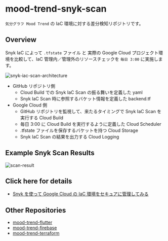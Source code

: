# mood-trend-snyk-scan

`気分グラフ Mood Trend` の IaC 環境に対する差分検知リポジトリです。

## Overview

Snyk IaC によって `.tfstate` ファイル と 実際の Google Cloud プロジェクト環境を比較して、IaC 管理内／管理外のリソースチェックを `毎日 3:00` に実施します。

![snyk-iac-scan-architecture](https://github.com/Mood-Trend/mood-trend-snyk-scan/assets/39579511/30c8e3f5-1237-424a-b48a-268036986183)

- GitHub リポジトリ側
  - Cloud Build での Snyk IaC Scan の振る舞いを定義した yaml
  - Snyk IaC Scan 時に参照するバケット情報を定義した backend.tf
- Google Cloud 側
  - GitHub リポジトリを監視して、来たるタイミングで Snyk IaC Scan を実行する Cloud Build
  - 毎日 3:00 に Cloud Build を実行するように定義した Cloud Scheduler
  - .tfstate ファイルを保存するバケットを持つ Cloud Storage
  - Snyk IaC Scan の結果を出力する Cloud Logging

## Example Snyk Scan Results

![scan-result](https://github.com/Mood-Trend/mood-trend-snyk-scan/assets/39579511/813ec29c-4623-49ee-84e1-fc98cb68d900)  

## Click here for details

- [Snyk を使って Google Cloud の IaC 環境をセキュアに管理してみる](https://zenn.dev/nozomi_cobo/articles/snyk-iac-google-cloud)

## Other Repositories

- [mood-trend-flutter](https://github.com/Mood-Trend/mood-trend-flutter)
- [mood-trend-firebase](https://github.com/Mood-Trend/mood-trend-firebase)
- [mood-trend-terraform](https://github.com/Mood-Trend/mood-trend-terraform)
